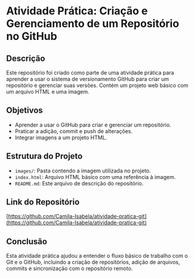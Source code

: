 # Atividade Prática: Criação e Gerenciamento de um Repositório no GitHub

## Descrição

Este repositório foi criado como parte de uma atividade prática para aprender a usar o sistema de versionamento GitHub para criar um repositório e gerenciar suas versões. Contém um projeto web básico com um arquivo HTML e uma imagem.

## Objetivos

- Aprender a usar o GitHub para criar e gerenciar um repositório.
- Praticar a adição, commit e push de alterações.
- Integrar imagens a um projeto HTML.

## Estrutura do Projeto

- `images/`: Pasta contendo a imagem utilizada no projeto.
- `index.html`: Arquivo HTML básico com uma referência à imagem.
- `README.md`: Este arquivo de descrição do repositório.

## Link do Repositório

[https://github.com/Camila-Isabela/atividade-pratica-git](https://github.com/Camila-Isabela/atividade-pratica-git)

## Conclusão

Esta atividade prática ajudou a entender o fluxo básico de trabalho com o Git e o GitHub, incluindo a criação de repositórios, adição de arquivos, commits e sincronização com o repositório remoto.
